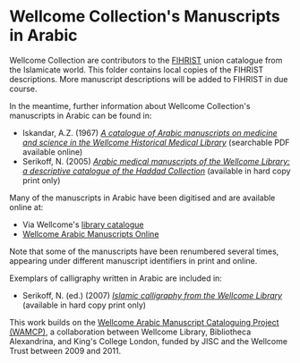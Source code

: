 # Wellcome Collection's Manuscripts in Arabic

Wellcome Collection are contributors to the [FIHRIST](https://www.fihrist.org.uk/) union catalogue from the Islamicate world. This folder contains local copies of the FIHRIST descriptions. More manuscript descriptions will be added to FIHRIST in due course. 

In the meantime, further information about Wellcome Collection's manuscripts in Arabic can be found in:

* Iskandar, A.Z. (1967) [*A catalogue of Arabic manuscripts on medicine and science in the Wellcome Historical Medical Library*](https://wellcomelibrary.org/item/b20086210) (searchable PDF available online)
* Serikoff, N. (2005) [*Arabic medical manuscripts of the Wellcome Library: a descriptive catalogue of the Haddad Collection*](https://wellcomelibrary.org/item/b20086210) (available in hard copy print only)

Many of the manuscripts in Arabic have been digitised and are available online at:

* Via Wellcome's [library catalogue](https://wellcomelibrary.org/search-the-catalogues/)
* [Wellcome Arabic Manuscripts Online](http://wamcp.bibalex.org/)

Note that some of the manuscripts have been renumbered several times, appearing under different manuscript identifiers in print and online. 

Exemplars of calligraphy written in Arabic are included in:

* Serikoff, N. (ed.) (2007) [*Islamic calligraphy from the Wellcome Library*](http://search.wellcomelibrary.org/iii/encore/record/C__Rb1661158?lang=eng) (available in hard copy print only)

This work builds on the [Wellcome Arabic Manuscript Cataloguing Project (WAMCP)](http://wamcp.bibalex.org/about-us), a collaboration between Wellcome Library, Bibliotheca Alexandrina, and King's College London, funded by JISC and the Wellcome Trust between 2009 and 2011.
